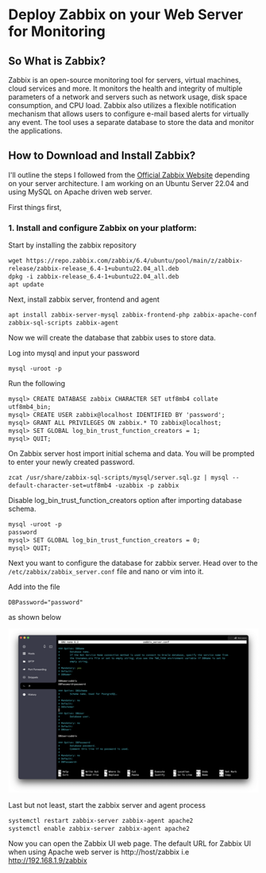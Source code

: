 # Deploy Zabbix on your Web Server for Monitoring

## So What is Zabbix?
Zabbix is an open-source monitoring tool for servers, virtual machines, cloud services and more. It monitors the health and integrity of multiple parameters of a network and servers such as network usage, disk space consumption, and CPU load. Zabbix also utilizes a flexible notification mechanism that allows users to configure e-mail based alerts for virtually any event. The tool uses a separate database to store the data and monitor the applications.

## How to Download and Install Zabbix?

I'll outline the steps I followed from the [Official Zabbix Website](https://www.zabbix.com) depending on your server architecture. I am working on an Ubuntu Server 22.04 and using MySQL on Apache driven web server.

First things first, 

### 1. Install and configure Zabbix on your platform:

Start by installing the zabbix repository
```shell
wget https://repo.zabbix.com/zabbix/6.4/ubuntu/pool/main/z/zabbix-release/zabbix-release_6.4-1+ubuntu22.04_all.deb
dpkg -i zabbix-release_6.4-1+ubuntu22.04_all.deb
apt update
```

Next, install zabbix server, frontend and agent
```shell
apt install zabbix-server-mysql zabbix-frontend-php zabbix-apache-conf zabbix-sql-scripts zabbix-agent
```

Now we will create the database that zabbix uses to store data.

Log into mysql and input your password
```shell
mysql -uroot -p
```
Run the following
```mysql
mysql> CREATE DATABASE zabbix CHARACTER SET utf8mb4 collate utf8mb4_bin;
mysql> CREATE USER zabbix@localhost IDENTIFIED BY 'password';
mysql> GRANT ALL PRIVILEGES ON zabbix.* TO zabbix@localhost;
mysql> SET GLOBAL log_bin_trust_function_creators = 1;
mysql> QUIT;
```

On Zabbix server host import initial schema and data. You will be prompted to enter your newly created password.

```shell
zcat /usr/share/zabbix-sql-scripts/mysql/server.sql.gz | mysql --default-character-set=utf8mb4 -uzabbix -p zabbix
```
Disable log_bin_trust_function_creators option after importing database schema.
```mysql
mysql -uroot -p
password
mysql> SET GLOBAL log_bin_trust_function_creators = 0;
mysql> QUIT;
```
Next you want to configure the database for zabbix server. 
Head over to the `/etc/zabbix/zabbix_server.conf` file and nano or vim into it.

Add into the file
```
DBPassword="password"
```
as shown below

![](images/Zabbix.png)

Last but not least, start the zabbix server and agent process

```shell
systemctl restart zabbix-server zabbix-agent apache2
systemctl enable zabbix-server zabbix-agent apache2
```

Now you can open the Zabbix UI web page. The default URL for Zabbix UI when using Apache web server is http://host/zabbix i.e http://192.168.1.9/zabbix